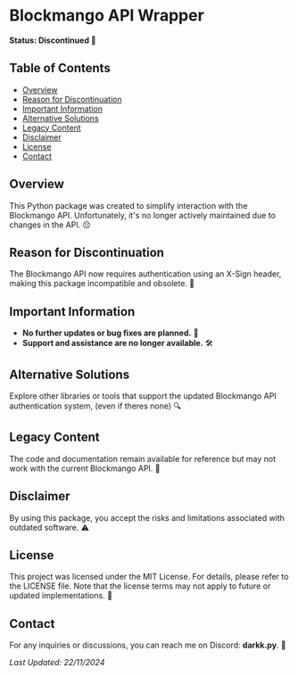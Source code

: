# Blockmango API Wrapper

**Status: Discontinued 🚫**

## Table of Contents
- [Overview](#overview)
- [Reason for Discontinuation](#reason-for-discontinuation)
- [Important Information](#important-information)
- [Alternative Solutions](#alternative-solutions)
- [Legacy Content](#legacy-content)
- [Disclaimer](#disclaimer)
- [License](#license)
- [Contact](#contact)

## Overview
This Python package was created to simplify interaction with the Blockmango API. Unfortunately, it's no longer actively maintained due to changes in the API. 😔

## Reason for Discontinuation
The Blockmango API now requires authentication using an X-Sign header, making this package incompatible and obsolete. 🔐

## Important Information
- **No further updates or bug fixes are planned.** 🚫
- **Support and assistance are no longer available.** 🛠️

## Alternative Solutions
Explore other libraries or tools that support the updated Blockmango API authentication system, (even if theres none) 🔍

## Legacy Content
The code and documentation remain available for reference but may not work with the current Blockmango API. 📜

## Disclaimer
By using this package, you accept the risks and limitations associated with outdated software. ⚠️

## License
This project was licensed under the MIT License. For details, please refer to the LICENSE file. Note that the license terms may not apply to future or updated implementations. 📄

## Contact
For any inquiries or discussions, you can reach me on Discord: **darkk.py**. 💬

_Last Updated: 22/11/2024_
